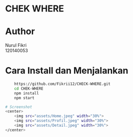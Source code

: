 <h1> CHEK WHERE </h1>

# Author
Nurul Fikri<br>
120140053

# Cara Install dan Menjalankan
```bash 
    https://github.com/Fikrii12/CHECK-WHERE.git
    cd CHEK-WHERE
    npm install
    npm start 

# Screenshot
<center>
    <img src="assets/Home.jpeg" width="30%">
    <img src="assets/Profil.jpeg" width="30%">
    <img src="assets/Detail.jpeg" width="30%">
</center>
